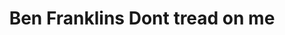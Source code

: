 ---
pid: ch432
title: Ben Franklins Dont tread on me
location_transcription: 
coordinates: "[-75.162941078876, 39.952303055912]"
zipcode: 
gen_neighborhood: 
neighborhood: 
outside_phl: 
age: 
age_range: 
instagram: 
image_file_name: ch_432.jpg
proposal_transcription: |-
  -Ben Franklin
  -Like Ben Franklin's political cartoon.
topic: History
topic_summary: 0, 0
type: Sculpture Statue
keywords_other: 
credit: 
image_labels: Don't Tread On Me
twitter: 
facebook: 
permalink: "/monuments/ch432/"
layout: item-page
---